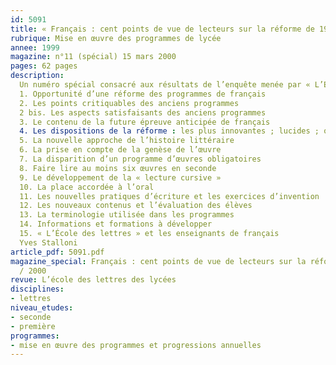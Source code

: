 ```yaml
---
id: 5091
title: « Français : cent points de vue de lecteurs sur la réforme de 1999-2000 »
rubrique: Mise en œuvre des programmes de lycée
annee: 1999
magazine: n°11 (spécial) 15 mars 2000
pages: 62 pages
description: 
  Un numéro spécial consacré aux résultats de l’enquête menée par « L’École des lettres » sur la réforme des programmes de français
  1. Opportunité d’une réforme des programmes de français
  2. Les points critiquables des anciens programmes
  2 bis. Les aspects satisfaisants des anciens programmes
  3. Le contenu de la future épreuve anticipée de français
  4. Les dispositions de la réforme : les plus innovantes ; lucides ; obscures ; originales ; « rétrogrades »
  5. La nouvelle approche de l’histoire littéraire
  6. La prise en compte de la genèse de l’œuvre
  7. La disparition d’un programme d’œuvres obligatoires
  8. Faire lire au moins six œuvres en seconde
  9. Le développement de la « lecture cursive »
  10. La place accordée à l’oral
  11. Les nouvelles pratiques d’écriture et les exercices d’invention
  12. Les nouveaux contenus et l’évaluation des élèves
  13. La terminologie utilisée dans les programmes
  14. Informations et formations à développer
  15. « L’École des lettres » et les enseignants de français
  Yves Stalloni
article_pdf: 5091.pdf
magazine_special: Français : cent points de vue de lecteurs sur la réforme de 1999
  / 2000
revue: L’école des lettres des lycées
disciplines:
- lettres
niveau_etudes:
- seconde
- première
programmes:
- mise en œuvre des programmes et progressions annuelles
---
```

